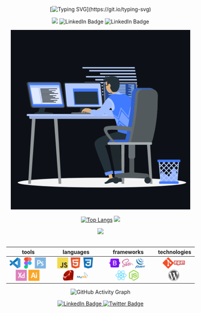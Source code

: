 <div id="badges"  align="center">

[![Typing SVG](https://readme-typing-svg.herokuapp.com?color=63CF15&lines=Fortune+favors+the+brave!)](https://git.io/typing-svg)
    
  </div>

<div id="badges"  align="center">
    
    
![](https://komarev.com/ghpvc/?username=ericmahare)
    <img  src="https://img.shields.io/github/followers/ericmahare?label=Follow" alt="LinkedIn Badge"/>
    <img src="https://img.shields.io/github/stars/ericmahare?affiliations=OWNER%2CCOLLABORATOR" alt="LinkedIn Badge"/>
    
  </div>

<div id="header" align="center">
    <a href="yhttps://github.com/ericmahare/">
  <img src="https://github.com/ericmahare/ericmahare/blob/main/profile-animation.gif" width="480"/>
       </a>
</div>


     
<div align="center">
   
   [![Top Langs](https://github-readme-stats.vercel.app/api/top-langs/?username=ericmahare&layout=compact&hide=html,hack,css&theme=gotham)](https://github.com/ericmahare) 
  <img  height=' 165px' src="https://github-readme-stats.vercel.app/api?username=ericmahare&show_icons=true&theme=gotham&count_private=true">
</div>




<div align="center">
  <img src="https://github-profile-trophy.vercel.app/?username=ericmahare&column=7&theme=onedark" />
</div>
<br>

 <div id='lojc' align="center">

| tools  | languages | frameworks  | technologies |   
|---|---|---|---|
|<div id='lojc' align="center"><img src="https://github.com/devicons/devicon/blob/master/icons/vscode/vscode-original.svg" title="" alt="J" width="30" height="30"/>&nbsp;<img src="https://github.com/devicons/devicon/blob/master/icons/figma/figma-original.svg" title="" alt="J" width="30" height="30"/>&nbsp;<img src="https://github.com/devicons/devicon/blob/master/icons/photoshop/photoshop-plain.svg" title="" alt="J" width="30" height="30"/>&nbsp;<img src="https://github.com/devicons/devicon/blob/master/icons/xd/xd-plain.svg" title="" alt="J" width="30" height="30"/>&nbsp;<img src="https://github.com/devicons/devicon/blob/master/icons/illustrator/illustrator-plain.svg" title="" alt="J" width="30" height="30"/>&nbsp;</div>|<div id='lojc' align="center"><img src="https://github.com/devicons/devicon/blob/master/icons/javascript/javascript-original.svg" title="" alt="J" width="30" height="30"/>&nbsp;<img src="https://github.com/devicons/devicon/blob/master/icons/html5/html5-original.svg" title="" alt="J" width="30" height="30"/>&nbsp;<img src="https://github.com/devicons/devicon/blob/master/icons/css3/css3-plain.svg" title="" alt="J" width="30" height="30"/>&nbsp;<img src="https://github.com/devicons/devicon/blob/master/icons/ruby/ruby-original.svg" title="" alt="J" width="30" height="30"/>&nbsp; <img src="https://github.com/devicons/devicon/blob/master/icons/mysql/mysql-original-wordmark.svg" title="" alt="J" width="30" height="30"/>&nbsp;</div>|<div id='lojc' align="center"><img src="https://github.com/devicons/devicon/blob/master/icons/bootstrap/bootstrap-original.svg" title="" alt="J" width="30" height="30"/>&nbsp;<img src="https://github.com/devicons/devicon/blob/master/icons/sass/sass-original.svg" title="" alt="J" width="30" height="30"/>&nbsp;<img src="https://github.com/devicons/devicon/blob/master/icons/jquery/jquery-plain-wordmark.svg" title="" alt="J" width="30" height="30"/>&nbsp;<img src="https://github.com/devicons/devicon/blob/master/icons/react/react-original.svg" title="" alt="J" width="30" height="30"/>&nbsp;<img src="https://github.com/devicons/devicon/blob/master/icons/nodejs/nodejs-original.svg" title="" alt="J" width="30" height="30"/>&nbsp;</div>|<div id='lojc' align="center"><img src="https://github.com/devicons/devicon/blob/master/icons/git/git-original.svg" title="" alt="J" width="30" height="30"/><img src="https://github.com/devicons/devicon/blob/master/icons/npm/npm-original-wordmark.svg" title="" alt="J" width="30" height="30"/>&nbsp;<img src="https://github.com/devicons/devicon/blob/master/icons/wordpress/wordpress-plain.svg" title="" alt="J" width="30" height="30"/>&nbsp;</div></div>|   
  
  
  

  
 
  
  

  
  
  


  
  


 
 
 
 
 
 
 
 
 

 
 
 
 
 
 
 
 
 
 
 
 
 
 




<div id="badges"  align="center">

![GitHub Activity Graph](https://activity-graph.herokuapp.com/graph?username=ericmahare&bg_color=333333&color=00ffff&line=00ffff&point=ffffff&area=true&hide_border=false)

</div>





 
<div id="badges"  align="center">
  <a href="https://www.linkedin.com/in/eric-mahare-358944183?lipi=urn%3Ali%3Apage%3Ad_flagship3_profile_view_base_contact_details%3BgGDT057ISOOh4aV%2FI3YeDQ%3D%3D">
    <img src="https://img.shields.io/badge/LinkedIn-blue?style=for-the-badge&logo=linkedin&logoColor=white" alt="LinkedIn Badge" target="blank"/>
  </a>

  <a href="https://twitter.com/erikmahare">
    <img src="https://img.shields.io/badge/twitter-blue?style=for-the-badge&logo=twitter&logoColor=white" target="_blank" alt="Twitter Badge"/>
  </a>
</div>




















